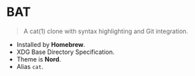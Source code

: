 # BAT

> A cat(1) clone with syntax highlighting and Git integration.

- Installed by **Homebrew**.
- XDG Base Directory Specification.
- Theme is **Nord**.
- Alias `cat`.
